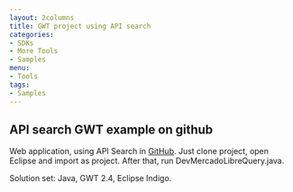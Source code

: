 ```yaml
---
layout: 2columns
title: GWT project using API search
categories: 
- SDKs 
- More Tools
- Samples
menu: 
- Tools
tags: 
- Samples 
---
```



## API search GWT example on github

Web application, using API Search in [GitHub](https://github.com/nmoraes/queryItem).
Just clone project, open Eclipse and import as project. After that, run DevMercadoLibreQuery.java.

Solution set: Java, GWT 2.4, Eclipse Indigo.